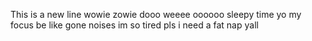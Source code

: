 This is a new line wowie zowie
dooo weeee oooooo
sleepy time yo
my focus be like gone noises
im so tired pls
i need a fat nap yall
